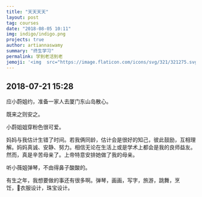 ```yaml
---
title: "天天天天"
layout: post
tag: courses
date: "2018-08-05 10:11"
img: indigo/indigo.png
projects: true
author: artiannaswamy
summary: "终生学习"
permalink: 学到老活到老
jemoji: '<img  src="https://image.flaticon.com/icons/svg/321/321275.svg" height="20" width="20" align="absmiddle">'
---
```


## 2018-07-21 15:28

应小蔚姐约，准备一家人去厦门东山岛散心。

<div class="breaker"></div>

既来之则安之。

小蔚姐姐穿粉色很可爱。

妈妈与我估计生错了时间。若我俩同龄，估计会是很好的知己，彼此鼓励，互相理解。妈妈真诚、安静、努力。相信无论在生活上或是学术上都会是我的良师益友。
然而，真是辛苦母亲了。上帝特意安排她做了我的母亲。

听小薇姐弹琴，不由得鼻子酸酸的。

有生之年，我想要做的事还有很多啊。弹琴，画画，写字，旅游，跳舞，烹饪，衣服设计，珠宝设计。
